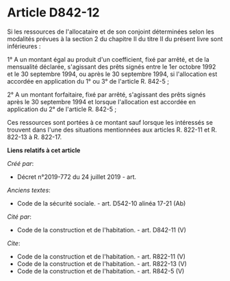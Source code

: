 # Article D842-12

Si les ressources de l'allocataire et de son conjoint déterminées selon les modalités prévues à la section 2 du chapitre II
du titre II du présent livre sont inférieures : 

1° A un montant égal au produit d'un coefficient, fixé par arrêté, et de la mensualité déclarée, s'agissant des prêts signés
entre le 1er octobre 1992 et le 30 septembre 1994, ou après le 30 septembre 1994, si l'allocation est accordée en application
du 1° ou 3° de l'article R. 842-5 ; 

2° A un montant forfaitaire, fixé par arrêté, s'agissant des prêts signés après le 30 septembre 1994 et lorsque l'allocation
est accordée en application du 2° de l'article R. 842-5 ; 

Ces ressources sont portées à ce montant sauf lorsque les intéressés se trouvent dans l'une des situations mentionnées aux
articles R. 822-11 et R. 822-13 à R. 822-17.

**Liens relatifs à cet article**

_Créé par_:

  - Décret n°2019-772 du 24 juillet 2019 - art.

_Anciens textes_:

  - Code de la sécurité sociale. - art. D542-10 alinéa 17-21 (Ab)

_Cité par_:

  - Code de la construction et de l'habitation. - art. D842-11 (V)

_Cite_:

  - Code de la construction et de l'habitation. - art. R822-11 (V)
  - Code de la construction et de l'habitation. - art. R822-13 (V)
  - Code de la construction et de l'habitation. - art. R842-5 (V)
